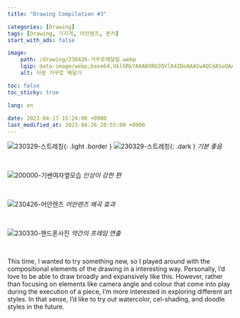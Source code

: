```yaml
---
title: "Drawing Compilation #3"

categories: [Drawing]
tags: [Drawing, 기지개, 어안렌즈, 폰카]
start_with_ads: false

image:
    path: /drawing/230426-거꾸로매달림.webp
    lqip: data:image/webp;base64,UklGRkYAAABXRUJQVlA4IDoAAACwAQCdASoQAAgAAgA0JaQAAtz+deMAAP7+fCmBZZn3+/ZORq9T+vedgOywrM/PuK61PMAYYBLZKgAA
    alt: 사람 거꾸로 매달기

toc: false
toc_sticky: true

lang: en
 
date: 2023-04-17 15:24:00 +0900
last_modified_at: 2023-04-26 20:55:00 +0900
---
```


![230329-스트레칭](/drawing/230329-스트레칭.webp){: .light .border }
![230329-스트레칭](/drawing/230329-스트레칭.webp){: .dark }
_기분 좋음_

<br>

![200000-기쎈여자옆모습](/drawing/200000-기쎈여자옆모습.webp)
_인상이 강한 편_

<br>

![230426-어안렌즈](/drawing/230426-어안렌즈.webp)
_어안렌즈 왜곡 효과_

<br>

![230330-핸드폰사진](/drawing/230330-핸드폰사진.webp)
_약간의 프레임 연출_

<br>

This time, I wanted to try something new, so I played around with the compositional elements of the drawing in a interesting way. Personally, I’d love to be able to draw broadly and expansively like this. However, rather than focusing on elements like camera angle and colour that come into play during the execution of a piece, I’m more interested in exploring different art styles. In that sense, I’d like to try out watercolor, cel-shading, and doodle styles in the future.